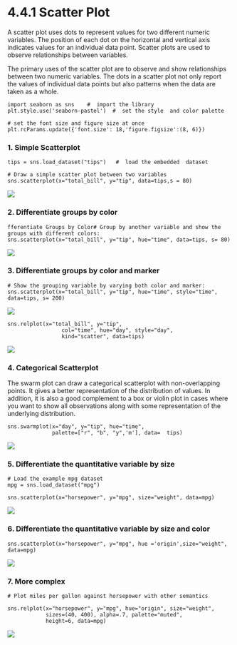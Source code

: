 # 4.4.1 Scatter Plot

A scatter plot uses dots to represent values for two different numeric variables. The position of each dot on the horizontal and vertical axis indicates values for an individual data point. Scatter plots are used to observe relationships between variables.

The primary uses of the scatter plot are to observe and show relationships between two numeric variables. The dots in a scatter plot not only report the values of individual data points but also patterns when the data are taken as a whole.

```text
import seaborn as sns    #  import the library
plt.style.use('seaborn-pastel')  #  set the style  and color palette

# set the font size and figure size at once
plt.rcParams.update({'font.size': 18,'figure.figsize':(8, 6)})
```

### 1. Simple Scatterplot

```text
tips = sns.load_dataset("tips")   #  load the embedded  dataset

# Draw a simple scatter plot between two variables
sns.scatterplot(x="total_bill", y="tip", data=tips,s = 80)
```

![](../../.gitbook/assets/download-4.png)

### 2. Differentiate groups by color

```text
fferentiate Groups by Color# Group by another variable and show the groups with different colors:
sns.scatterplot(x="total_bill", y="tip", hue="time", data=tips, s= 80)
```

![](../../.gitbook/assets/download-1%20%284%29.png)

### 3. Differentiate groups by color and marker

```text
# Show the grouping variable by varying both color and marker:
sns.scatterplot(x="total_bill", y="tip", hue="time", style="time", data=tips, s= 200)
```

![](../../.gitbook/assets/download-2%20%285%29.png)

```text
sns.relplot(x="total_bill", y="tip",
                 col="time", hue="day", style="day",
                 kind="scatter", data=tips)
```

![](../../.gitbook/assets/download-3%20%281%29.png)

### 4. Categorical Scatterplot

The swarm plot can draw a categorical scatterplot with non-overlapping points. It gives a better representation of the distribution of values. In addition, it is also a good complement to a box or violin plot in cases where you want to show all observations along with some representation of the underlying distribution.

```text
sns.swarmplot(x="day", y="tip", hue="time",
              palette=["r", "b", "y",'m'], data=  tips)
```

![](../../.gitbook/assets/download-7.png)

### 5. Differentiate the quantitative variable by size

```text
# Load the example mpg dataset
mpg = sns.load_dataset("mpg")
```

```text
sns.scatterplot(x="horsepower", y="mpg", size="weight", data=mpg)
```

![](../../.gitbook/assets/download-4%20%281%29.png)

### 6. Differentiate the quantitative variable by size and color

```text
sns.scatterplot(x="horsepower", y="mpg", hue ='origin',size="weight", data=mpg)
```

![](../../.gitbook/assets/download-5.png)

### 7. More complex

```text
# Plot miles per gallon against horsepower with other semantics

sns.relplot(x="horsepower", y="mpg", hue="origin", size="weight",
            sizes=(40, 400), alpha=.7, palette="muted",
            height=6, data=mpg)
```

![](../../.gitbook/assets/download-2%20%284%29.png)

